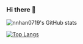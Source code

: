 ### Hi there 👋

<!--
**BigCat3997/BigCat3997** is a ✨ _special_ ✨ repository because its `README.md` (this file) appears on your GitHub profile.

Here are some ideas to get you started:

- 🔭 I’m currently working on ...
- 🌱 I’m currently learning ...
- 👯 I’m looking to collaborate on ...
- 🤔 I’m looking for help with ...
- 💬 Ask me about ...
- 📫 How to reach me: ...
- 😄 Pronouns: ...
- ⚡ Fun fact: ...
-->

![nnhan0719's GitHub stats](https://github-readme-stats.vercel.app/api?username=nnhan0719&show_icons=true&theme=radical)

[![Top Langs](https://github-readme-stats.vercel.app/api/top-langs/?username=BigCat3997&layout=compact&theme=vision-friendly-dark)](https://github.com/anuraghazra/github-readme-stats)
